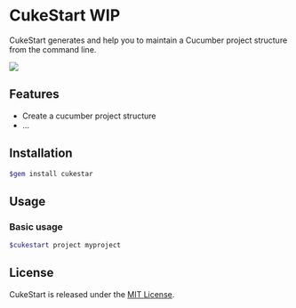 # CukeStart WIP

CukeStart generates and help you to maintain a Cucumber project structure from the command line.

![](<link>)

## Features

- Create a cucumber project structure
- ...

## Installation

```bash
$gem install cukestar
```



## Usage

### Basic usage

```bash
$cukestart project myproject
```

## License

CukeStart is released under the [MIT License](LICENSE).
